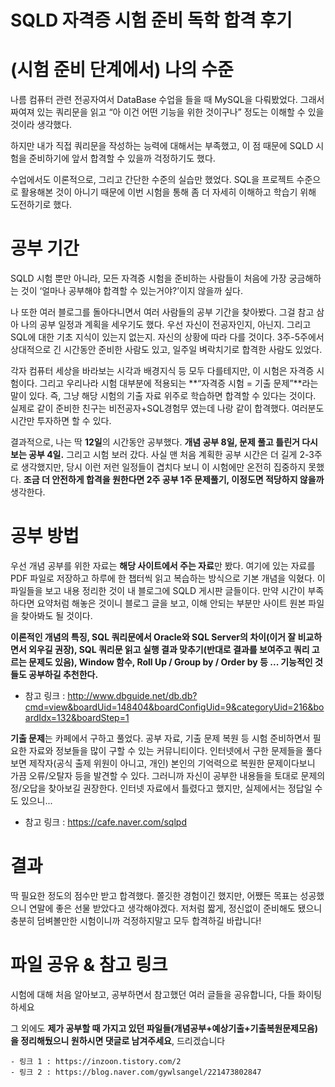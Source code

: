 # SQLD 자격증 시험 준비 독학 합격 후기



# **(시험 준비 단계에서) 나의 수준**

나름 컴퓨터 관련 전공자여서 DataBase 수업을 들을 때 MySQL을 다뤄봤었다. 그래서 짜여져 있는 쿼리문을 읽고 “아 이건 어떤 기능을 위한 것이구나” 정도는 이해할 수 있을 것이라 생각했다. 



하지만 내가 직접 쿼리문을 작성하는 능력에 대해서는 부족했고, 이 점 때문에 SQLD 시험을 준비하기에 앞서 합격할 수 있을까 걱정하기도 했다.



수업에서도 이론적으로, 그리고 간단한 수준의 실습만 했었다. SQL을 프로젝트 수준으로 활용해본 것이 아니기 때문에 이번 시험을 통해 좀 더 자세히 이해하고 학습기 위해 도전하기로 했다. 



# **공부 기간**

SQLD 시험 뿐만 아니라, 모든 자격증 시험을 준비하는 사람들이 처음에 가장 궁금해하는 것이 ‘얼마나 공부해야 합격할 수 있는거야?’이지 않을까 싶다. 



나 또한 여러 블로그를 돌아다니면서 여러 사람들의 공부 기간을 찾아봤다. 그걸 참고 삼아 나의 공부 일정과 계획을 세우기도 했다. 우선 자신이 전공자인지, 아닌지. 그리고 SQL에 대한 기초 지식이 있는지 없는지. 자신의 상황에 따라 다를 것이다. 3주-5주에서 상대적으로 긴 시간동안 준비한 사람도 있고, 일주일 벼락치기로 합격한 사람도 있었다. 



각자 컴퓨터 세상을 바라보는 시각과 배경지식 등 모두 다를테지만, 이 시험은 자격증 시험이다. 그리고 우리나라 시험 대부분에 적용되는 **“자격증 시험 = 기출 문제”**라는 말이 있다. 즉, 그냥 해당 시험의 기출 자료 위주로 학습하면 합격할 수 있다는 것이다. 실제로 같이 준비한 친구는 비전공자+SQL경험무 였는데 나랑 같이 합격했다. 여러분도 시간만 투자하면 할 수 있다.



결과적으로, 나는 딱 **12일**의 시간동안 공부했다. **개념 공부 8일, 문제 풀고 틀린거 다시 보는 공부 4일.** 그리고 시험 보러 갔다. 사실 맨 처음 계획한 공부 시간은 더 길게 2-3주로 생각했지만, 당시 이런 저런 일정들이 겹치다 보니 이 시험에만 온전히 집중하지 못했다. **조금 더 안전하게 합격을 원한다면 2주 공부 1주 문제풀기, 이정도면 적당하지 않을까** 생각한다. 



# **공부 방법**

우선 개념 공부를 위한 자료는 **해당 사이트에서 주는 자료**만 봤다. 여기에 있는 자료를 PDF 파일로 저장하고 하루에 한 챕터씩 읽고 복습하는 방식으로 기본 개념을 익혔다. 이 파일들을 보고 내용 정리한 것이 내 블로그에 SQLD 게시판 글들이다. 만약 시간이 부족하다면 요약처럼 해놓은 것이니 블로그 글을 보고, 이해 안되는 부분만 사이트 원본 파일을 찾아봐도 될 것이다.



**이론적인 개념의 특징, SQL 쿼리문에서 Oracle와 SQL Server의 차이(이거 잘 비교하면서 외우길 권장), SQL 쿼리문 읽고 실행 결과 맞추기(반대로 결과를 보여주고 쿼리 고르는 문제도 있음), Window 함수, Roll Up / Group by / Order by 등 ... 기능적인 것들도 공부하길 추천한다.**

 - 참고 링크 : http://www.dbguide.net/db.db?cmd=view&boardUid=148404&boardConfigUid=9&categoryUid=216&boardIdx=132&boardStep=1

   

**기출 문제**는 카페에서 구하고 풀었다. 공부 자료, 기출 문제 복원 등 시험 준비하면서 필요한 자료와 정보들을 많이 구할 수 있는 커뮤니티이다. 인터넷에서 구한 문제들을 풀다보면 제작자(공식 출제 위원이 아니고, 개인) 본인의 기억력으로 복원한 문제이다보니 가끔 오류/오탈자 등을 발견할 수 있다. 그러니까 자신이 공부한 내용들을 토대로 문제의 정/오답을 찾아보길 권장한다. 인터넷 자료에서 틀렸다고 했지만, 실제에서는 정답일 수도 있으니...

 - 참고 링크 : https://cafe.naver.com/sqlpd

   

# **결과**

딱 필요한 정도의 점수만 받고 합격했다. 쫄깃한 경험이긴 했지만, 어쨌든 목표는 성공했으니 연말에 좋은 선물 받았다고 생각해야겠다. 저처럼 짧게, 정신없이 준비해도 됐으니 충분히 덤벼볼만한 시험이니까 걱정하지말고 모두 합격하길 바랍니다!



# **파일 공유 & 참고 링크**

시험에 대해 처음 알아보고, 공부하면서 참고했던 여러 글들을 공유합니다, 다들 화이팅 하세요



그 외에도 **제가 공부할 때 가지고 있던 파일들(개념공부+예상기출+기출복원문제모음)을 정리해뒀으니 원하시면 댓글로 남겨주세요**, 드리겠습니다

	- 링크 1 : https://inzoon.tistory.com/2
	- 링크 2 : https://blog.naver.com/gywlsangel/221473802847
